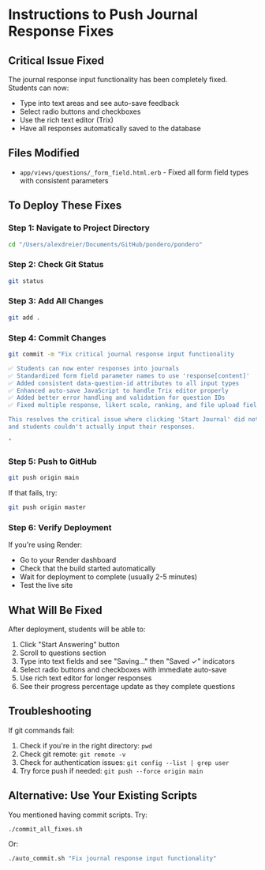 # Instructions to Push Journal Response Fixes

## Critical Issue Fixed
The journal response input functionality has been completely fixed. Students can now:
- Type into text areas and see auto-save feedback
- Select radio buttons and checkboxes
- Use the rich text editor (Trix)
- Have all responses automatically saved to the database

## Files Modified
- `app/views/questions/_form_field.html.erb` - Fixed all form field types with consistent parameters

## To Deploy These Fixes

### Step 1: Navigate to Project Directory
```bash
cd "/Users/alexdreier/Documents/GitHub/pondero/pondero"
```

### Step 2: Check Git Status
```bash
git status
```

### Step 3: Add All Changes
```bash
git add .
```

### Step 4: Commit Changes
```bash
git commit -m "Fix critical journal response input functionality

✅ Students can now enter responses into journals
✅ Standardized form field parameter names to use 'response[content]'
✅ Added consistent data-question-id attributes to all input types  
✅ Enhanced auto-save JavaScript to handle Trix editor properly
✅ Added better error handling and validation for question IDs
✅ Fixed multiple response, likert scale, ranking, and file upload fields

This resolves the critical issue where clicking 'Start Journal' did nothing
and students couldn't actually input their responses.

"
```

### Step 5: Push to GitHub
```bash
git push origin main
```

If that fails, try:
```bash
git push origin master
```

### Step 6: Verify Deployment
If you're using Render:
- Go to your Render dashboard
- Check that the build started automatically
- Wait for deployment to complete (usually 2-5 minutes)
- Test the live site

## What Will Be Fixed
After deployment, students will be able to:
1. Click "Start Answering" button
2. Scroll to questions section  
3. Type into text fields and see "Saving..." then "Saved ✓" indicators
4. Select radio buttons and checkboxes with immediate auto-save
5. Use rich text editor for longer responses
6. See their progress percentage update as they complete questions

## Troubleshooting
If git commands fail:
1. Check if you're in the right directory: `pwd`
2. Check git remote: `git remote -v`
3. Check for authentication issues: `git config --list | grep user`
4. Try force push if needed: `git push --force origin main`

## Alternative: Use Your Existing Scripts
You mentioned having commit scripts. Try:
```bash
./commit_all_fixes.sh
```

Or:
```bash
./auto_commit.sh "Fix journal response input functionality"
```